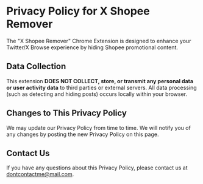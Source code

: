 # Privacy Policy for X Shopee Remover

The "X Shopee Remover" Chrome Extension is designed to enhance your Twitter/X Browse experience by hiding Shopee promotional content.

## Data Collection

This extension **DOES NOT COLLECT, store, or transmit any personal data or user activity data** to third parties or external servers. All data processing (such as detecting and hiding posts) occurs locally within your browser.

## Changes to This Privacy Policy

We may update our Privacy Policy from time to time. We will notify you of any changes by posting the new Privacy Policy on this page.

## Contact Us

If you have any questions about this Privacy Policy, please contact us at [dontcontactme@mail.com](mailto:dontcontactme@mail.com).
